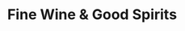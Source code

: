 ---
title: "Fine Wine & Good Spirits"
url: /pittsburgh/fine-wine-und-good-spirits-freeport-road/
shop: Spirituosen
---